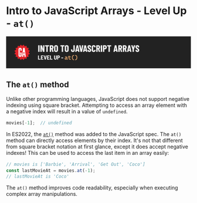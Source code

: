 # Intro to JavaScript Arrays - Level Up - `at()`

![Hero image](./assets/hero-at.png)

## The `at()` method

Unlike other programming languages, JavaScript does not support negative indexing using square bracket. Attempting to access an array element with a negative index will result in a value of `undefined`.

```js
movies[-1];  // undefined
```

In ES2022, the [`at()`](https://developer.mozilla.org/en-US/docs/Web/JavaScript/Reference/Global_Objects/Array/at) method was added to the JavaScript spec. The `at()` method can directly access elements by their index. It's not that different from square bracket notation at first glance, except it does accept negative indexes! This can be used to access the last item in an array easily:

```js
// movies is ['Barbie', 'Arrival', 'Get Out', 'Coco']
const lastMovieAt = movies.at(-1);  
// lastMovieAt is 'Coco'
```

The `at()` method improves code readability, especially when executing complex array manipulations.
